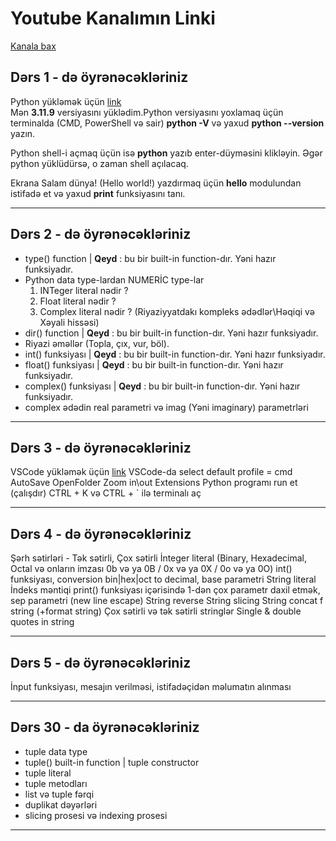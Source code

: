 # Youtube Kanalımın Linki
<a href="https://youtube.com/@pyterminator">Kanala bax</a>

## Dərs 1 - də öyrənəcəkləriniz
Python yükləmək üçün <a href="https://www.python.org/downloads/">link</a>  
Mən <b>3.11.9</b> versiyasını yüklədim.Python versiyasını yoxlamaq üçün terminalda (CMD, PowerShell və sair) <b>python -V</b> və yaxud <b>python --version</b> yazın.

Python shell-i açmaq üçün isə <b>python</b> yazıb enter-düyməsini klikləyin. Əgər python yüklüdürsə, o zaman shell açılacaq.

Ekrana Salam dünya! (Hello world!) yazdırmaq üçün <b>__hello__</b> modulundan istifadə et və yaxud <b>print</b> funksiyasını tanı.
<hr />

## Dərs 2 - də öyrənəcəkləriniz
<ul>
    <li>
        type() function | <b>Qeyd</b> : bu bir built-in function-dır. Yəni hazır funksiyadır.
    </li>
    <li>
        Python data type-lardan NUMERİC type-lar
        <ol>
            <li>INTeger literal nədir ?</li>
            <li>Float literal nədir ?</li>
            <li>Complex literal nədir ? (Riyaziyyatdakı kompleks ədədlər\Həqiqi və Xəyali hissəsi)</li>
        </ol>
    </li>
    <li>dir() function | <b>Qeyd</b> : bu bir built-in function-dır. Yəni hazır funksiyadır.</li>
    <li>Riyazi əməllər (Topla, çıx, vur, böl).</li>
    <li>int() funksiyası | <b>Qeyd</b> : bu bir built-in function-dır. Yəni hazır funksiyadır.</li>
    <li>float() funksiyası | <b>Qeyd</b> : bu bir built-in function-dır. Yəni hazır funksiyadır.</li>
    <li>complex() funksiyası | <b>Qeyd</b> : bu bir built-in function-dır. Yəni hazır funksiyadır.</li>
    <li>complex ədədin real parametri və imag (Yəni imaginary) parametrləri</li>
</ul> 
<hr> 

## Dərs 3 - də öyrənəcəkləriniz 
VSCode yükləmək üçün <a href="https://code.visualstudio.com/download">link</a>
VSCode-da select default profile = cmd
AutoSave
OpenFolder
Zoom in\out
Extensions
Python programı run et (çalışdır)
CTRL + K və CTRL + ` ilə terminalı aç
<hr>

## Dərs 4 - də öyrənəcəkləriniz 
Şərh sətirləri - Tək sətirli, Çox sətirli
İnteger literal (Binary, Hexadecimal, Octal və onların imzası 0b və ya 0B / 0x və ya 0X / 0o və ya 0O)
int() funksiyası, conversion bin|hex|oct to decimal, base parametri
String literal
İndeks məntiqi
print() funksiyası içərisində 1-dən çox parametr daxil etmək, sep parametri (new line escape)
String reverse
String slicing
String concat
f string (+format string)
Çox sətirli və tək sətirli stringlər
Single & double quotes in string
<hr>

## Dərs 5 - də öyrənəcəkləriniz 
İnput funksiyası, mesajın verilməsi, istifadəçidən məlumatın alınması
<hr> 

## Dərs 30 - da öyrənəcəkləriniz 
<ul>
    <li>
        tuple data type
    </li>
    <li>
         tuple() built-in function | tuple constructor
    </li>
    <li>
        tuple literal
    </li>
    <li>
        tuple metodları
    </li>
    <li>
        list və tuple fərqi
    </li>
    <li>
        duplikat dəyərləri
    </li>
    <li>
        slicing prosesi və indexing prosesi
    </li>
</ul> 
<hr> 